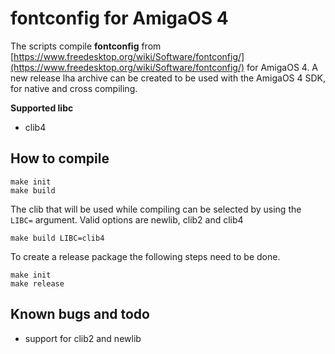 # fontconfig for AmigaOS 4

The scripts compile **fontconfig** from [https://www.freedesktop.org/wiki/Software/fontconfig/](https://www.freedesktop.org/wiki/Software/fontconfig/) for AmigaOS 4. 
A new release lha archive can be created to be used with the AmigaOS 4 SDK, for native and cross compiling.

**Supported libc**
- clib4

## How to compile
```
make init
make build
```

The clib that will be used while compiling can be selected by using the `LIBC=` argument.
Valid options are newlib, clib2 and clib4
```
make build LIBC=clib4
```

To create a release package the following steps need to be done.
```
make init
make release
```

## Known bugs and todo
- support for clib2 and newlib